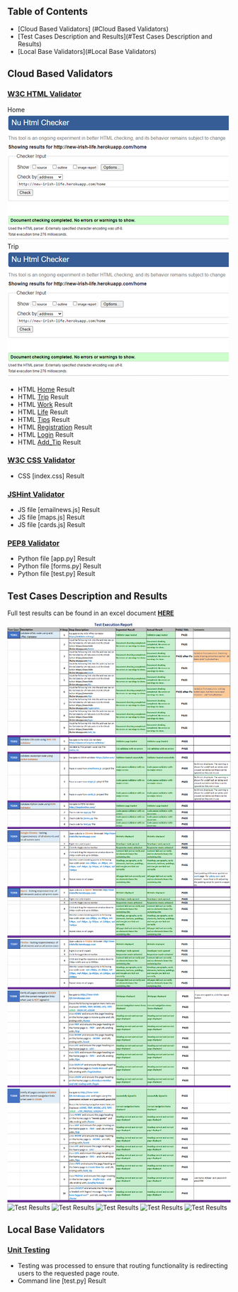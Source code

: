## Table of Contents

* [Cloud Based Validators] (#Cloud Based Validators)
* [Test Cases Description and Results](#Test Cases Description and Results)
* [Local Base Validators](#Local Base Validators)



## Cloud Based Validators

### [W3C HTML Validator](https://validator.w3.org/#validate_by_uri)
Home
![Test Results](https://github.com/tsokac2/newirishlife3.3/blob/main/static/wireframes/W3_H_Home.png) Trip ![Test Results](https://github.com/tsokac2/newirishlife3.3/blob/main/static/wireframes/W3_H_Home.png)



* HTML [Home]() Result
* HTML [Trip]() Result
* HTML [Work]() Result
* HTML [Life]() Result
* HTML [Tips]() Result
* HTML [Registration]() Result
* HTML [Login]() Result
* HTML [Add_Tip]() Result

### [W3C CSS Validator](https://jigsaw.w3.org/css-validator/)
* CSS [index.css] Result

### [JSHint Validator](https://jshint.com/)
* JS file [emailnews.js] Result
* JS file [maps.js] Result
* JS file [cards.js] Result

### [PEP8 Validator](http://pep8online.com/)
* Python file [app.py] Result
* Python file [forms.py] Result
* Python file [test.py] Result


## Test Cases Description and Results

Full test results can be found in an excel document **[HERE]()**

![Test Results](https://github.com/tsokac2/newirishlife3.3/blob/main/static/wireframes/TC001.png)
![Test Results](https://github.com/tsokac2/newirishlife3.3/blob/main/static/wireframes/TC004.png)
![Test Results](https://github.com/tsokac2/newirishlife3.3/blob/main/static/wireframes/TC006.png)
![Test Results](https://github.com/tsokac2/newirishlife3.3/blob/main/static/wireframes/TC007.png)
![Test Results](https://github.com/tsokac2/newirishlife3.3/blob/main/static/wireframes/TC008.png)
![Test Results](https://github.com/tsokac2/newirishlife3.3/blob/main/static/wireframes/TC009.png)
![Test Results](https://github.com/tsokac2/newirishlife3.3/blob/main/static/wireframes/TC012.png)
![Test Results](https://github.com/tsokac2/newirishlife3.3/blob/main/static/wireframes/TC016.png)
![Test Results](https://github.com/tsokac2/newirishlife3.3/blob/main/static/wireframes/TC020.png)
![Test Results](https://github.com/tsokac2/newirishlife3.3/blob/main/static/wireframes/TC025.png)
![Test Results](https://github.com/tsokac2/newirishlife3.3/blob/main/static/wireframes/TC027.png)



## Local Base Validators

### [Unit Testing](https://docs.python.org/3/library/unittest.html)
* Testing was processed to ensure that routing functionality is redirecting users to the requested page route.
* Command line [test.py] Result

